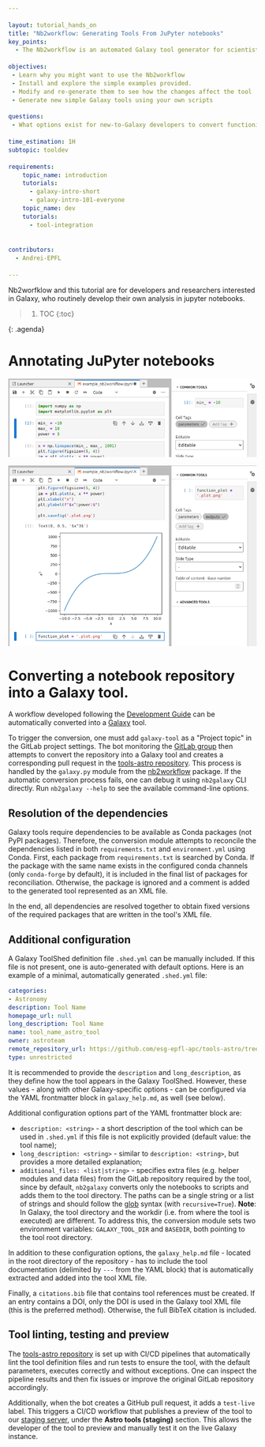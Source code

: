 ```yaml
---

layout: tutorial_hands_on
title: "Nb2workflow: Generating Tools From JuPyter notebooks"
key_points:
  - The Nb2workflow is an automated Galaxy tool generator for scientists and developers who routinely write jupyternotebooks.

objectives:
 - Learn why you might want to use the Nb2workflow 
 - Install and explore the simple examples provided.
 - Modify and re-generate them to see how the changes affect the tool
 - Generate new simple Galaxy tools using your own scripts

questions:
 - What options exist for new-to-Galaxy developers to convert functioning jupyter notebooks scripts into Galaxy tools?

time_estimation: 1H
subtopic: tooldev

requirements:
    topic_name: introduction
    tutorials:
      - galaxy-intro-short
      - galaxy-intro-101-everyone
    topic_name: dev
    tutorials:
      - tool-integration


contributors:
  - Andrei-EPFL

---
```


Nb2worfklow and this tutorial are for developers and researchers interested in Galaxy, who routinely develop their own analysis in jupyter notebooks.


> <agenda-title></agenda-title>
>
> 1. TOC
> {:toc}
>
{: .agenda}


# Annotating JuPyter notebooks

![text](../../images/nb2workflow-annotating-nb-inputs.png "Text")

![text2](../../images/nb2workflow-annotating-nb-outputs.png "Text2")


# Converting a notebook repository into a Galaxy tool.

A workflow developed following the [Development Guide](guide-development.md) can be automatically converted into a [Galaxy](https://github.com/galaxyproject/galaxy) tool.

To trigger the conversion, one must add `galaxy-tool` as a "Project topic" in the GitLab project settings. The bot monitoring the [GitLab group](https://gitlab.renkulab.io/astronomy/mmoda) then attempts to convert the repository into a Galaxy tool and creates a corresponding pull request in the [tools-astro repository](https://github.com/esg-epfl-apc/tools-astro). This process is handled by the `galaxy.py` module from the [nb2workflow](https://github.com/oda-hub/nb2workflow) package. If the automatic conversion process fails, one can debug it using `nb2galaxy` CLI directly. Run `nb2galaxy --help` to see the available command-line options.

## Resolution of the dependencies

Galaxy tools require dependencies to be available as Conda packages (not PyPI packages). Therefore, the conversion module attempts to reconcile the dependencies listed in both `requirements.txt` and `environment.yml` using Conda. First, each package from `requirements.txt` is searched by Conda. If the package with the same name exists in the configured conda channels (only `conda-forge` by default), it is included in the final list of packages for reconciliation. Otherwise, the package is ignored and a comment is added to the generated tool represented as an XML file.

In the end, all dependencies are resolved together to obtain fixed versions of the required packages that are written in the tool's XML file.

## Additional configuration

A Galaxy ToolShed definition file `.shed.yml` can be manually included. If this file is not present, one is auto-generated with default options.
Here is an example of a minimal, automatically generated `.shed.yml` file:

```yaml
categories:
- Astronomy
description: Tool Name
homepage_url: null
long_description: Tool Name
name: tool_name_astro_tool
owner: astroteam
remote_repository_url: https://github.com/esg-epfl-apc/tools-astro/tree/main/tools
type: unrestricted
```
It is recommended to provide the `description` and `long_description`, as they define how the tool appears in the Galaxy ToolShed. However, these values - along with other Galaxy-specific options - can be configured via the YAML frontmatter block in `galaxy_help.md`, as well (see below).

Additional configuration options part of the YAML frontmatter block are:
- `description: <string>` - a short description of the tool which can be used in `.shed.yml` if this file is not explicitly provided (default value: the tool name);
- `long_description: <string>` - similar to `description: <string>`, but provides a more detailed explanation;
- `additional_files: <list|string>` - specifies extra files (e.g. helper modules and data files) from the GitLab repository required by the tool, since by default, `nb2galaxy` converts only the notebooks to scripts and adds them to the tool directory. The paths can be a single string or a list of strings and should follow the [glob](https://docs.python.org/3/library/glob.html#glob.glob) syntax (with `recursive=True`). **Note**: In Galaxy, the tool directory and the workdir (i.e. from where the tool is executed) are different. To address this, the conversion module sets two environment variables: `GALAXY_TOOL_DIR` and `BASEDIR`, both pointing to the tool root directory.

In addition to these configuration options, the `galaxy_help.md` file - located in the root directory of the repository - has to include the tool documentation (delimited by `---` from the YAML block) that is automatically extracted and added into the tool XML file.

Finally, a `citations.bib` file that contains tool references must be created. If an entry contains a DOI, only the DOI is used in the Galaxy tool XML file (this is the preferred method). Otherwise, the full BibTeX citation is included.

## Tool linting, testing and preview

The [tools-astro repository](https://github.com/esg-epfl-apc/tools-astro) is set up with CI/CD pipelines that automatically lint the tool definition files and run tests to ensure the tool, with the default parameters, executes correctly and without exceptions. One can inspect the pipeline results and then fix issues or improve the original GitLab repository accordingly.

Additionally, when the bot creates a GitHub pull request, it adds a `test-live` label. This triggers a CI/CD workflow that publishes a preview of the tool to our [staging server](https://galaxy.odahub.fr), under the **Astro tools (staging)** section. This allows the developer of the tool to preview and manually test it on the live Galaxy instance.

